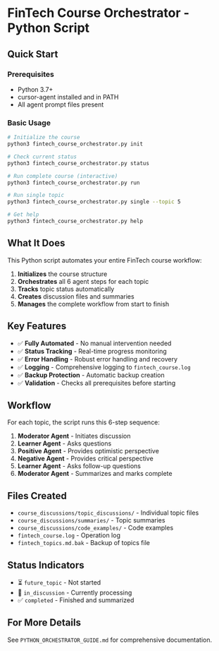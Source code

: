 # FinTech Course Orchestrator - Python Script

## Quick Start

### Prerequisites
- Python 3.7+
- cursor-agent installed and in PATH
- All agent prompt files present

### Basic Usage

```bash
# Initialize the course
python3 fintech_course_orchestrator.py init

# Check current status
python3 fintech_course_orchestrator.py status

# Run complete course (interactive)
python3 fintech_course_orchestrator.py run

# Run single topic
python3 fintech_course_orchestrator.py single --topic 5

# Get help
python3 fintech_course_orchestrator.py help
```

## What It Does

This Python script automates your entire FinTech course workflow:

1. **Initializes** the course structure
2. **Orchestrates** all 6 agent steps for each topic
3. **Tracks** topic status automatically
4. **Creates** discussion files and summaries
5. **Manages** the complete workflow from start to finish

## Key Features

- ✅ **Fully Automated** - No manual intervention needed
- ✅ **Status Tracking** - Real-time progress monitoring
- ✅ **Error Handling** - Robust error handling and recovery
- ✅ **Logging** - Comprehensive logging to `fintech_course.log`
- ✅ **Backup Protection** - Automatic backup creation
- ✅ **Validation** - Checks all prerequisites before starting

## Workflow

For each topic, the script runs this 6-step sequence:

1. **Moderator Agent** - Initiates discussion
2. **Learner Agent** - Asks questions
3. **Positive Agent** - Provides optimistic perspective
4. **Negative Agent** - Provides critical perspective
5. **Learner Agent** - Asks follow-up questions
6. **Moderator Agent** - Summarizes and marks complete

## Files Created

- `course_discussions/topic_discussions/` - Individual topic files
- `course_discussions/summaries/` - Topic summaries
- `course_discussions/code_examples/` - Code examples
- `fintech_course.log` - Operation log
- `fintech_topics.md.bak` - Backup of topics file

## Status Indicators

- ⏳ `future_topic` - Not started
- 🔄 `in_discussion` - Currently processing
- ✅ `completed` - Finished and summarized

## For More Details

See `PYTHON_ORCHESTRATOR_GUIDE.md` for comprehensive documentation.
